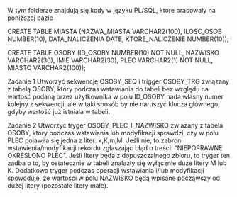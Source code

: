 W tym folderze znajdują się kody w języku PL/SQL, które pracowały na poniższej bazie

CREATE TABLE MIASTA (NAZWA_MIASTA VARCHAR2(100), ILOSC_OSOB
NUMBER(10), DATA_NALICZENIA DATE, KTORE_NALICZENIE NUMBER(10));

CREATE TABLE OSOBY (ID_OSOBY NUMBER(10) NOT NULL, NAZWISKO
VARCHAR2(30), IMIE VARCHAR2(30), PLEC VARCHAR2(1) NOT NULL, MIASTO
VARCHAR2(100));

Zadanie 1
Utworzyć sekwencję OSOBY_SEQ i trigger OSOBY_TRG związany z tabelą OSOBY, który podczas wstawiania do tabeli bez względu na wartość podaną przez użytkownika w polu ID_OSOBY nada własny numer kolejny z sekwencji, ale w taki sposób by nie naruszyć klucza głównego, gdyby wartość już istniała w tabeli.

Zadanie 2
Utworzyc tryger OSOBY_PLEC_I_NAZWISKO zwiazany z tabela OSOBY, który podczas wstawiania lub modyfikacji sprawdzi, czy w polu PLEC pojawiła się jedna z liter: k,K,m,M. Jeśli nie, to zabroni wstawienia/modyfikacji rekordu zgłaszając błąd o treści: “NIEPOPRAWNE OKRESLONO PLEC”. Jeśli litery będą z dopuszczalnego zbioru, to tryger ten zadba o to, by ostatecznie w tabeli znalazły się wyłącznie duże litery M lub K. Dodatkowo tryger podczas operacji wstawiania i/lub modyfikacji spowoduje, że wartości w polu NAZWISKO będą wpisane począwszy od dużej litery (pozostałe litery małe).



